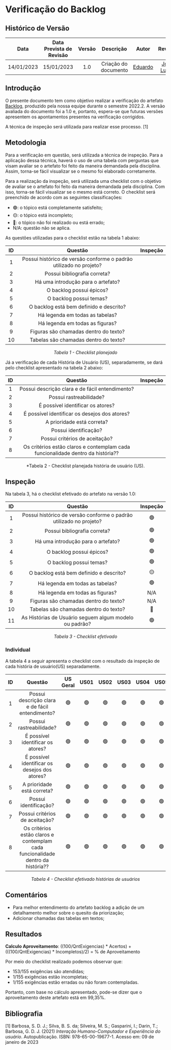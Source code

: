 # Verificação do Backlog
## <a>Histórico de Versão</a>
|    Data    | Data Prevista de Revisão | Versão |      Descrição       |                 Autor                 |                  Revisor                   |
| :--------: | :----------------------: | :----: | :------------------: | :-----------------------------------: | :----------------------------------------: |
| 14/01/2023 |        15/01/2023        |  1.0   | Criação do documento | [Eduardo](https://github.com/edudsan) | [João Lucas](https://github.com/Hackairos) |

## <a>Introdução</a>
O presente documento tem como objetivo realizar a verificação do artefato [Backlog](../../../Modelagem/Agil/BacklogDoProduto.md), produzido pela nossa equipe durante o semestre 2022.2. A versão avaliada do documento foi a 1.0 e, portanto, espera-se que futuras versões apresentem os apontamentos presentes na verificação corrigidos.

A técnica de inspeção será utilizada para realizar esse processo. [1]

## <a>Metodologia</a>
Para a verificação em questão, será utilizada a técnica de inspeção. Para a aplicação dessa técnica, haverá o uso de uma tabela com perguntas que visam avaliar se o artefato foi feito da maneira demandada pela disciplina. Assim, torna-se fácil visualizar se o mesmo foi elaborado corretamente.

Para a realização da inspeção, será utilizada uma checklist com o objetivo de avaliar se o artefato foi feito da maneira demandada pela disciplina. Com isso, torna-se fácil visualizar se o mesmo está correto. O checklist será preenchido de acordo com as seguintes classificações:

* 🟢: o tópico está completamente satisfeito;
* 🟡: o tópico está incompleto;
* 🔴: o tópico não foi realizado ou está errado;
* N/A: questão não se aplica.

As questões utilizadas para o checklist estão na tabela 1 abaixo:

<center>

|  ID   |                              Questão                               | Inspeção |
| :---: | :----------------------------------------------------------------: | :------: |
|   1   | Possui histórico de versão conforme o padrão utilizado no projeto? |          |
|   2   |                    Possui bibliografia correta?                    |          |
|   3   |                 Há uma introdução para o artefato?                 |          |
|   4   |                      O backlog possui épicos?                      |          |
|   5   |                      O backlog possui temas?                       |          |
|   6   |              O backlog está bem definido e descrito?               |          |
|   7   |                  Há legenda em todas as tabelas?                   |          |
|   8   |                  Há legenda em todas as figuras?                   |          |
|   9   |               Figuras são chamadas dentro do texto?                |          |
|  10   |               Tabelas são chamadas dentro do texto?                |          |
  
*Tabela 1 - Checklist planejado*

</center>

Já a verificação de cada História de Usuário (US), separadamente, se dará pelo checklist apresentado na tabela 2 abaixo:

<center>

|  ID   |                                     Questão                                     | Inspeção |
| :---: | :-----------------------------------------------------------------------------: | :------: |
|   1   |                 Possui descrição clara e de fácil entendimento?                 |          |
|   2   |                             Possui rastreabilidade?                             |          |
|   3   |                        É possível identificar os atores?                        |          |
|   4   |                  É possível identificar os desejos dos atores?                  |          |
|   5   |                           A prioridade está correta?                            |          |
|   6   |                              Possui identificação?                              |          |
|   7   |                         Possui critérios de aceitação?                          |          |
|   8   | Os critérios estão claros e contemplam cada funcionalidade dentro da história?? |          |
  
*Tabela 2 - Checklist planejada história de usuário (US).

</center>  

## <a>Inspeção</a>

Na tabela 3, há o checklist efetivado do artefato na versão 1.0:

<center>

|  ID   |                              Questão                               | Inspeção |
| :---: | :----------------------------------------------------------------: | :------: |
|   1   | Possui histórico de versão conforme o padrão utilizado no projeto? |    🟢     |
|   2   |                    Possui bibliografia correta?                    |    🟢     |
|   3   |                 Há uma introdução para o artefato?                 |    🟢     |
|   4   |                      O backlog possui épicos?                      |    🟢     |
|   5   |                      O backlog possui temas?                       |    🟢     |
|   6   |              O backlog está bem definido e descrito?               |    🟡     |
|   7   |                  Há legenda em todas as tabelas?                   |    🟢     |
|   8   |                  Há legenda em todas as figuras?                   |   N/A    |
|   9   |               Figuras são chamadas dentro do texto?                |   N/A    |
|  10   |               Tabelas são chamadas dentro do texto?                |    🔴     |
|  11   |       As Histórias de Usuário seguem algum modelo ou padrão?       |    🟢     |
  
*Tabela 3 - Checklist efetivado*

</center>

### <a>Individual</a>
A tabela 4 a seguir apresenta o checklist com o resultado da inspeção de cada história de usuário(US) separadamente.

<center>

|  ID   |                                     Questão                                     | US Geral | US01  | US02  | US03  | US04  | US05  | US06  | US07  | US08  | US09  | US10  | US11  | US12  | US13  | US14  | US15  | US16  | US17  |
| :---: | :-----------------------------------------------------------------------------: | :------: | :---: | :---: | :---: | :---: | :---: | :---: | :---: | :---: | :---: | :---: | :---: | :---: | :---: | :---: | :---: | :---: | :---: |
|   1   |                 Possui descrição clara e de fácil entendimento?                 |    🟢     |   🟢   |   🟢   |   🟢   |   🟢   |   🟢   |   🟢   |   🟢   |   🟢   |   🟢   |   🟢   |   🟢   |   🟢   |   🟢   |   🟢   |   🟢   |   🟢   |
|   2   |                             Possui rastreabilidade?                             |    🟢     |   🟢   |   🟢   |   🟢   |   🟢   |   🟢   |   🟢   |   🟢   |   🟢   |   🟢   |   🟢   |   🟢   |   🟢   |   🟢   |   🟢   |   🟢   |   🟢   |
|   3   |                        É possível identificar os atores?                        |    🟢     |   🟢   |   🟢   |   🟢   |   🟢   |   🟢   |   🟢   |   🟢   |   🟢   |   🟢   |   🟢   |   🟢   |   🟢   |   🟢   |   🟢   |   🟢   |   🟢   |
|   4   |                  É possível identificar os desejos dos atores?                  |    🟢     |   🟢   |   🟢   |   🟢   |   🟢   |   🟢   |   🟢   |   🟢   |   🟢   |   🟢   |   🟢   |   🟢   |   🟢   |   🟢   |   🟢   |   🟢   |   🟢   |
|   5   |                           A prioridade está correta?                            |    🟢     |   🟢   |   🟢   |   🟢   |   🟢   |   🟢   |   🟢   |   🟢   |   🟢   |   🟢   |   🟢   |   🟢   |   🟢   |   🟢   |   🟢   |   🟢   |   🟢   |
|   6   |                              Possui identificação?                              |    🟢     |   🟢   |   🟢   |   🟢   |   🟢   |   🟢   |   🟢   |   🟢   |   🟢   |   🟢   |   🟢   |   🟢   |   🟢   |   🟢   |   🟢   |   🟢   |   🟢   |
|   7   |                         Possui critérios de aceitação?                          |    🟢     |   🟢   |   🟢   |   🟢   |   🟢   |   🟢   |   🟢   |   🟢   |   🟢   |   🟢   |   🟢   |   🟢   |   🟢   |   🟢   |   🟢   |   🟢   |   🟢   |
|   8   | Os critérios estão claros e contemplam cada funcionalidade dentro da história?? |    🟢     |   🟢   |   🟢   |   🟢   |   🟢   |   🟢   |   🟢   |   🟢   |   🟢   |   🟢   |   🟢   |   🟢   |   🟢   |   🟢   |   🟢   |   🟢   |   🟢   |
  
*Tabela 4 - Checklist efetivado histórias de usuários*

</center>
  
## <a>Comentários</a>

* Para melhor entendimento do artefato backlog a adição de um detalhamento melhor sobre o quesito da priorização;
* Adicionar chamadas das tabelas em textos;

  
## <a>Resultados</a>
<a>**Calculo Aproveitamento**</a>: ((100/QntExigencias) * Acertos) + (((100/QntExigencias) * Incompletos)/2) = % de Aproveitamento

Por meio do checklist realizado podemos observar que:
  
  * 153/155 exigências são atendidas;
  * 1/155 exigências estão incompletas;
  * 1/155 exigências estão erradas ou não foram contempladas.

Portanto, com base no cálculo apresentado, pode-se dizer que o aproveitamento deste artefato está em 99,35%.
  
## <a>Bibliografia</a>

[1] Barbosa, S. D. J.; Silva, B. S. da; Silveira, M. S.; Gasparini, I.; Darin, T.; Barbosa, G. D. J. (2021) _Interação Humano-Computador e Experiência do usuário_. Autopublicação. ISBN: 978-65-00-19677-1. Acesso em: 09 de janeiro de 2023
